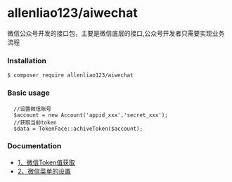 # allenliao123/aiwechat
微信公众号开发的接口包，主要是微信底层的接口,公众号开发者只需要实现业务流程

### Installation
`$ composer require allenliao123/aiwechat`<br>

###  Basic usage
```
  //设置微信账号
  $account = new Account('appid_xxx','secret_xxx');
  //获取当前token
  $data = TokenFace::achiveToken($account);
```

### Documentation
- [1、微信Token值获取](https://github.com/)<br>
- [2、微信菜单的设置](https://github.com/)<br>
